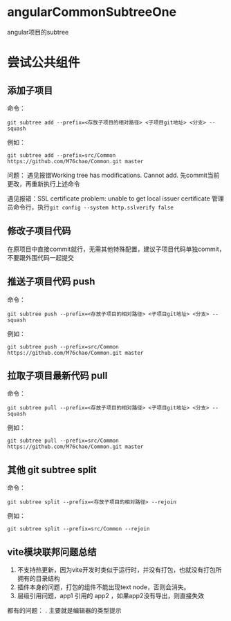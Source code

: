 # angularCommonSubtreeOne
angular项目的subtree

# 尝试公共组件

## 添加子项目

命令：
```
git subtree add --prefix=<存放子项目的相对路径> <子项目git地址> <分支> --squash
```

例如：
```
git subtree add --prefix=src/Common https://github.com/M76chao/Common.git master
```
问题：
遇见报错Working tree has modifications.  Cannot add.
先commit当前更改，再重新执行上述命令


遇见报错：SSL certificate problem: unable to get local issuer certificate
管理员命令行，执行`git config --system http.sslverify false`


## 修改子项目代码
在原项目中直接commit就行，无需其他特殊配置，建议子项目代码单独commit，不要跟外围代码一起提交

## 推送子项目代码 push

命令：
```
git subtree push --prefix=<存放子项目的相对路径> <子项目git地址> <分支> --squash
```

例如：
```
git subtree push --prefix=src/Common https://github.com/M76chao/Common.git master
```

## 拉取子项目最新代码 pull
命令：
```
git subtree pull --prefix=<存放子项目的相对路径> <子项目git地址> <分支> --squash
```

例如：
```
git subtree pull --prefix=src/Common https://github.com/M76chao/Common.git master
```

## 其他 git subtree split
命令：
```
git subtree split --prefix=<存放子项目的相对路径> --rejoin
```

例如：
```
git subtree split --prefix=src/Common --rejoin
```


## vite模块联邦问题总结
1. 不支持热更新，因为vite开发时类似于运行时，并没有打包，也就没有打包所拥有的目录结构
2. 插件本身的问题，打包的组件不能出现text node，否则会消失。
3. 层级引用问题，app1 引用的 app2 ，如果app2没有导出，则直接失效

都有的问题：
. 主要就是编辑器的类型提示
